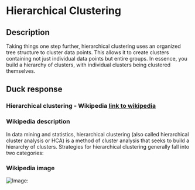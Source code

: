 



# Hierarchical Clustering

## Description


Taking things one step further, hierarchical clustering uses an organized tree structure to cluster data points. This allows it to create clusters containing not just individual data points but entire groups. In essence, you build a hierarchy of clusters, with individual clusters being clustered themselves.

## Duck response

### Hierarchical clustering - Wikipedia [link to wikipedia](https://en.wikipedia.org/wiki/Hierarchical_clustering)

### Wikipedia description


In data mining and statistics, hierarchical clustering (also called hierarchical cluster analysis or HCA) is a method of cluster analysis that seeks to build a hierarchy of clusters. Strategies for hierarchical clustering generally fall into two categories:

### Wikipedia image


![Image: ](https://tse3.mm.bing.net/th?id=OIP.KbTfRCssIzwMBpjbR04n4gHaHa&pid=Api)